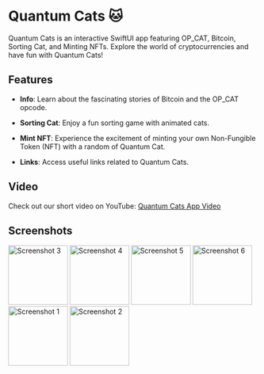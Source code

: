 # Quantum Cats 🐱

Quantum Cats is an interactive SwiftUI app featuring OP_CAT, Bitcoin, Sorting Cat, and Minting NFTs. Explore the world of cryptocurrencies and have fun with Quantum Cats!


## Features

- **Info**: Learn about the fascinating stories of Bitcoin and the OP_CAT opcode.

- **Sorting Cat**: Enjoy a fun sorting game with animated cats.

- **Mint NFT**: Experience the excitement of minting your own Non-Fungible Token (NFT) with a random of Quantum Cat.

- **Links**: Access useful links related to Quantum Cats.


## Video

Check out our short video on YouTube: [Quantum Cats App Video](https://youtube.com/shorts/awMMZgl1PXQ)


## Screenshots

<img src="https://github.com/cypher094/OP_CAT/assets/62032505/0783f87e-3ed5-4f03-884b-58b9ca6ccda6" width="120" alt="Screenshot 3"> 
<img src="https://github.com/cypher094/OP_CAT/assets/62032505/83a6006e-2915-4272-a486-3080a10762a2" width="120" alt="Screenshot 4"> 
<img src="https://github.com/cypher094/OP_CAT/assets/62032505/2f490fb2-f838-4b3d-904c-b4ed34506d95" width="120" alt="Screenshot 5"> 
<img src="https://github.com/cypher094/OP_CAT/assets/62032505/a7b96ee9-e11f-4ae8-97c1-a35075180fc6" width="120" alt="Screenshot 6">
<img src="https://github.com/cypher094/OP_CAT/assets/62032505/449c88e0-a8af-4bbe-ad37-c5d7e267d623" width="120" alt="Screenshot 1"> 
<img src="https://github.com/cypher094/OP_CAT/assets/62032505/f80eeddb-acea-4303-9aba-e62a95f3a5b8" width="120" alt="Screenshot 2"> 
